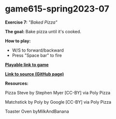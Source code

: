 # game615-spring2023-07

**Exercise 7:** _"Baked Pizza"_

**The goal:** 
 Bake pizza until it's cooked.

**How to play:** 
- W/S to forward/backward
- Press "Space bar" to fire


[**Playable link to game**](https://wy6714.github.io/game615-spring2023-06/exersice06/play/) 

[**Link to source (GitHub page)**](https://github.com/wy6714/game615-spring2023-06/tree/main/exersice06) 

**Resources:**

Pizza Steve by Stephen Myer [CC-BY] via Poly Pizza

Matchstick by Poly by Google [CC-BY] via Poly Pizza

Toaster Oven byMilkAndBanana
